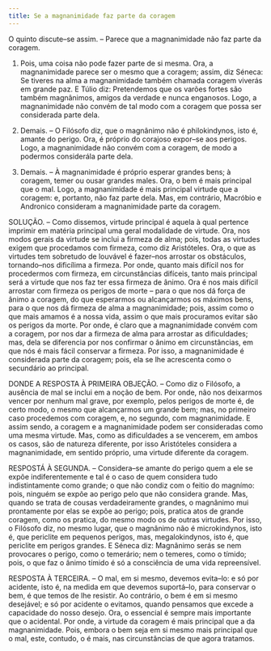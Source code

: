 ```yaml
---
title: Se a magnanimidade faz parte da coragem
---
```


O quinto discute–se assim. – Parece que a magnanimidade não faz parte da coragem.  

1. Pois, uma coisa não pode fazer parte de si mesma. Ora, a magnanimidade parece ser o mesmo que a coragem; assim, diz Séneca: Se tiveres na alma a magnanimidade também chamada coragem viverás em grande paz. E Túlio diz: Pretendemos que os varões fortes são também magnânimos, amigos da verdade e nunca enganosos. Logo, a magnanimidade não convém de tal modo com a coragem que possa ser considerada parte dela.  

2. Demais. – O Filósofo diz, que o magnânimo não é philokindynos, isto é, amante do perigo. Ora, é próprio do corajoso expor–se aos perigos. Logo, a magnanimidade não convém com a coragem, de modo a podermos considerála parte dela.  

3. Demais. – À magnanimidade é próprio esperar grandes bens; à coragem, temer ou ousar grandes males. Ora, o bem é mais principal que o mal. Logo, a magnanimidade é mais principal virtude que a coragem: e, portanto, não faz parte dela.  Mas, em contrário, Macróbio e Andronico consideram a magnanimidade parte da coragem.  

SOLUÇÃO. – Como dissemos, virtude principal é aquela à qual pertence imprimir em matéria principal uma geral modalidade de virtude. Ora, nos modos gerais da virtude se inclui a firmeza de alma; pois, todas as virtudes exigem que procedamos com firmeza, como diz Aristóteles. Ora, o que as virtudes tem sobretudo de louvável é fazer–nos arrostar os obstáculos, tornando–nos dificílima a firmeza. Por onde, quanto mais difícil nos for procedermos com firmeza, em circunstâncias difíceis, tanto mais principal será a virtude que nos faz ter essa firmeza de ânimo. Ora é nos mais difícil arrostar com firmeza os perigos de morte – para o que nos dá força de ânimo a coragem, do que esperarmos ou alcançarmos os máximos bens, para o que nos dá firmeza de alma a magnanimidade; pois, assim como o que mais amamos é a nossa vida, assim o que mais procuramos evitar são os perigos da morte. Por onde, é claro que a magnanimidade convém com a coragem, por nos dar a firmeza de alma para arrostar as dificuldades; mas, dela se diferencia por nos confirmar o ânimo em circunstâncias, em que nós é mais fácil conservar a firmeza. Por isso, a magnanimidade é considerada parte da coragem; pois, ela se lhe acrescenta como o secundário ao principal.  

DONDE A RESPOSTA À PRIMEIRA OBJEÇÃO. – Como diz o Filósofo, a ausência de mal se inclui em a noção de bem. Por onde, não nos deixarmos vencer por nenhum mal grave, por exemplo, pelos perigos de morte é, de certo modo, o mesmo que alcançarmos um grande bem; mas, no primeiro caso procedemos com coragem, e, no segundo, com magnanimidade. E assim sendo, a coragem e a magnanimidade podem ser consideradas como uma mesma virtude. Mas, como as dificuldades a se vencerem, em ambos os casos, são de natureza diferente, por isso Aristóteles considera a magnanimidade, em sentido próprio, uma virtude diferente da coragem.  

RESPOSTÁ À SEGUNDA. – Considera–se amante do perigo quem a ele se expõe indiferentemente e tal é o caso de quem considera tudo indistintamente como grande; o que não condiz com o feitio do magnímo: pois, ninguém se expõe ao perigo pelo que não considera grande. Mas, quando se trata de cousas verdadeiramente grandes, o magnânimo mui prontamente por elas se expõe ao perigo; pois, pratica atos de grande coragem, como os pratica, do mesmo modo os de outras virtudes. Por isso, o Filósofo diz, no mesmo lugar, que o magnânimo não é microkindynos, isto é, que periclite em pequenos perigos, mas, megalokindynos, isto é, que periclite em perigos grandes. E Séneca diz: Magnânimo serás se nem provocares o perigo, como o temerário; nem o temeres, como o tímido; pois, o que faz o ânimo tímido é só a consciência de uma vida repreensível.  

RESPOSTA À TERCEIRA. – O mal, em si mesmo, devemos evita–lo: e só por acidente, isto é, na medida em que devemos suportá–lo, para conservar o bem, é que temos de lhe resistir. Ao contrário, o bem é em si mesmo desejável; e só por acidente o evitamos, quando pensamos que excede a capacidade do nosso desejo. Ora, o essencial é sempre mais importante que o acidental. Por onde, a virtude da coragem é mais principal que a da magnanimidade. Pois, embora o bem seja em si mesmo mais principal que o mal, este, contudo, o é mais, nas circunstâncias de que agora tratamos.